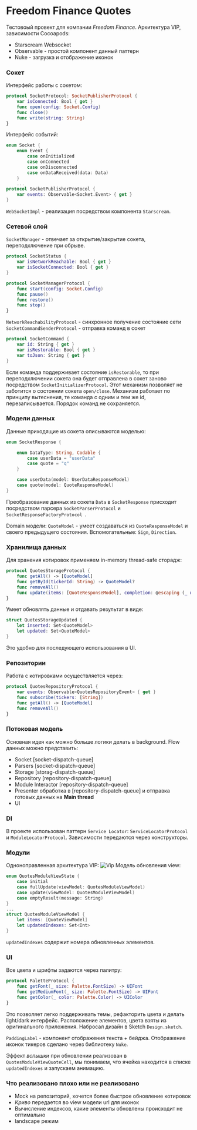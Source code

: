 # Freedom Finance Quotes

Тестовоый провект для компании *Freedom Finance*. Архитектура VIP, зависимости Cocoapods: 
- Starscream Websocket
- Observable - простой компонент данный паттерн
- Nuke - загрузка и отображение иконок
### Сокет
Интерфейс работы с сокетом:
```swift
protocol SocketProtocol: SocketPublisherProtocol {
    var isConnected: Bool { get }
    func open(config: Socket.Config)
    func close()
    func write(string: String)
}
```
Интерфейс событий:
```swift
enum Socket {
    enum Event {
        case onInitialized
        case onConnected
        case onDisconnected
        case onDataReceived(data: Data)
    }
    ...
protocol SocketPublisherProtocol {
    var events: Observable<Socket.Event> { get }
}
```
`WebSocketImpl` - реализация посредством компонента `Starscream`.
### Сетевой слой
`SocketManager` - отвечает за открытие/закрытие сокета, переподключение при обрыве.
```swift
protocol SocketStatus {
    var isNetworkReachable: Bool { get }
    var isSocketConnected: Bool { get }
}

protocol SocketManagerProtocol {
    func start(config: Socket.Config)
    func pause()
    func restore()
    func stop()
}
```
`NetworkReachabilityProtocol` - синхронное получение состояние сети
`SocketCommandSenderProtocol` - отправка команд в сокет
```swift
protocol SocketCommand {
    var id: String { get }
    var isRestorable: Bool { get }
    var toJson: String { get }
}
```
Если команда поддерживает состояние `isRestorable`, то при переподключении сокета она будет отправлена в сокет заново посредством `SocketInitializerProtocol`. Этот механизм позволяет не заботится о состоянии сокета `open/close`. Механизм работает по принципу вытеснения, те команда с одним и тем же id, перезаписывается. Порядок команд не сохраняется.
### Модели данных
Данные приходящие из сокета описываются моделью:
```swift
enum SocketResponse {

    enum DataType: String, Codable {
        case userData = "userData"
        case quote = "q"
    }

    case userData(model: UserDataResponseModel)
    case quote(model: QuoteResponseModel)
}
```
Преобразование данных из сокета `Data` в `SocketResponse` присходит посредством парсера `SocketParserProtocol` и `SocketResponseFactoryProtocol `.

Domain модели: 
`QuoteModel` - умеет создаваться из `QuoteResponseModel` и своего предыдущего состояния.
Вспомогательные: `Sign`, `Direction`.

### Хранилища данных

Для хранения котировок применяем in-memory thread-safe сторадж:
```swift
protocol QuotesStorageProtocol {
    func getAll() -> [QuoteModel]
    func getById(tickerId: String) -> QuoteModel?
    func removeAll()
    func update(items: [QuoteResponseModel], completion: @escaping (_ updated: QuotesStorageUpdated) -> Void)
}
```
Умеет обновлять данные и отдавать результат в виде:
```swift
struct QuotesStorageUpdated {
    let inserted: Set<QuoteModel>
    let updated: Set<QuoteModel>
}
```
Это удобно для последующего использования в UI.
### Репозитории
Работа с котировками осуществляется через:
```swift
protocol QuotesRepositoryProtocol {
    var events: Observable<QuotesRepositoryEvent> { get }
    func subscribe(tickers: [String])
    func getAll() -> [QuoteModel]
    func removeAll()
}
```
### Потоковая модель
Основная идея как можно больше логики делать в background. Flow данных можно представить:
- Socket [socket-dispatch-queue]
- Parsers [socket-dispatch-queue]
- Storage [storag-dispatch-queue]
- Repository [repository-dispatch-queue] 
- Module Interactor [repository-dispatch-queue] 
- Presenter обработка в [repository-dispatch-queue] и отправка готовых данных на **Main thread**
- UI

### DI
В проекте использован паттерн `Service Locator`: `ServiceLocatorProtocol` и `ModuleLocatorProtocol`. Зависимости передаются через конструкторы.
### Модули
Одноноправленная архитектура VIP:
![Vip](https://habrastorage.org/webt/xf/kt/ti/xfkttir6l7nud2q-m8ptw_1kfl8.jpeg)
Модель обновления view:
```swift
enum QuotesModuleViewState {
    case initial
    case fullUpdate(viewModel: QuotesModuleViewModel)
    case update(viewModel: QuotesModuleViewModel)
    case emptyResult(message: String)
}
...
struct QuotesModuleViewModel {
    let items: [QuoteViewModel]
    let updatedIndexes: Set<Int>
}

```
`updatedIndexes` содержит номера обновленных элементов.

### UI
Все цвета и шрифты задаются через палитру:

```swift
protocol PaletteProtocol {
    func getFont(_ size: Palette.FontSize) -> UIFont
    func getMediumFont(_ size: Palette.FontSize) -> UIFont
    func getColor(_ color: Palette.Color) -> UIColor
}
```
Это позволяет легко поддерживать темы, рефакторить цвета и делать light/dark интерфейс. Расположение элементов, цвета взяты из оригинального приложения. Набросал дизайн в Sketch `Design.sketch`.

`PaddingLabel` - компонент отображения текста + бейджа.
Отображение иконок тикеров сделано через библиотеку `Nuke`.

Эффект *вспышки* при обновлении реализован в `QuotesModuleViewQuoteCell`, мы понимаем, что ячейка находится в списке `updatedIndexes` и запускаем анимацию.

### Что реализовано плохо или не реализовано
- Mock на репозиторий, хочется более быстрое обновление котировок
- *Криво* передается во view модели url для иконок
- Вычисление индексов, какие элементы обновлены происходит не оптимально
- landscape режим

